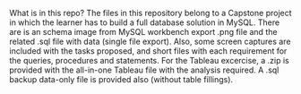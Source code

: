 What is in this repo?
The files in this repository belong to a Capstone project in which the learner has to build a full database solution in MySQL.
There are is an schema image from MySQL workbench export .png file and the related .sql file with data (single file export).
Also, some screen captures are included with the tasks proposed, and short files with each requirement for the queries, procedures and statements.
For the Tableau excercise, a .zip is provided with the all-in-one Tableau file with the analysis required.
A .sql backup data-only file is provided also (without table fillings).


